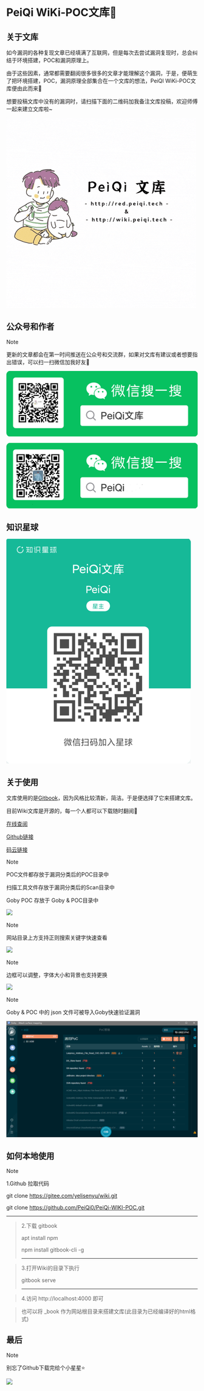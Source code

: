 # PeiQi  WiKi-POC文库🐑

## 关于文库

如今漏洞的各种复现文章已经填满了互联网，但是每次去尝试漏洞复现时，总会纠结于环境搭建，POC和漏洞原理上。

由于这些因素，通常都需要翻阅很多很多的文章才能理解这个漏洞，于是，便萌生了把环境搭建，POC，漏洞原理全部集合在一个文库的想法，PeiQI  WiKi-POC文库便由此而来🐣

想要投稿文库中没有的漏洞时，请扫描下面的二维码加我备注文库投稿，欢迎师傅一起来建立文库啦~

![](PeiQi_Wiki/background/PeiQi文库.gif)

## 公众号和作者

> [!NOTE]
>
> 更新的文章都会在第一时间推送在公众号和交流群，如果对文库有建议或者想要指出错误，可以扫一扫微信加我好友🐧

![](PeiQi_Wiki/background/background.png)

![](PeiQi_Wiki/background/background_wx.png)

## 知识星球

![](PeiQi_Wiki/background\image-zs.png)



## 关于使用

文库使用的是[Gitbook](https://www.gitbook.com/)，因为风格比较清新，简洁。于是便选择了它来搭建文库。

目前Wiki文库是开源的，每一个人都可以下载随时翻阅🐬

[在线查阅](http://wiki.peiqi.tech)

[Github链接](https://github.com/PeiQi0/PeiQi-WIKI-POC)

[码云链接](https://gitee.com/yelisenyu/wiki)

> [!NOTE]
>
> POC文件都存放于漏洞分类后的POC目录中
>
> 扫描工具文件存放于漏洞分类后的Scan目录中
>
> Goby POC 存放于 Goby & POC目录中

![](PeiQi_Wiki/background/image-3.png)

> [!NOTE]
>
> 网站目录上方支持正则搜索关键字快速查看

![](PeiQi_Wiki/background/image-4.png)

> [!NOTE]
>
> 边框可以调整，字体大小和背景也支持更换

![](PeiQi_Wiki/background/image-5.png)

> [!NOTE]
>
> Goby & POC 中的 json 文件可被导入Goby快速验证漏洞
>

![](PeiQi_Wiki/background/image-13.png)

## 如何本地使用

> [!NOTE]
>
> 1.Github 拉取代码
>
>    git    clone    https://gitee.com/yelisenyu/wiki.git
>
>    git    clone    https://github.com/PeiQi0/PeiQi-WIKI-POC.git
>
> ----------------------------------------------------------------------------------

> 2.下载 gitbook
>
>    apt   install    npm
>
>    npm   install    gitbook-cli   -g
>
> ----------------------------------------------------

> 3.打开Wiki的目录下执行
>
>    gitbook   serve
>
> -----------------------------------------------------------------------------------

> 4.访问 http://localhost:4000 即可

> 也可以将 _book 作为网站根目录来搭建文库(此目录为已经编译好的html格式)



## 最后

> [!NOTE]
>
> 别忘了Github下载完给个小星星⭐

![](PeiQi_Wiki/background/image-2.png)

